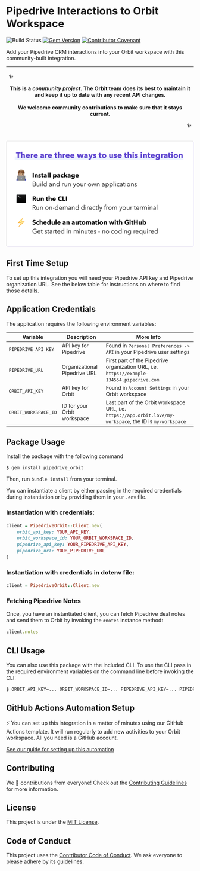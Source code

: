 # Pipedrive Interactions to Orbit Workspace

![Build Status](https://github.com/orbit-love/community-ruby-pipedrive-orbit/workflows/CI/badge.svg)
[![Gem Version](https://badge.fury.io/rb/pipedrive_orbit.svg)](https://badge.fury.io/rb/pipedrive_orbit)
[![Contributor Covenant](https://img.shields.io/badge/Contributor%20Covenant-2.0-4baaaa.svg)](.github/CODE_OF_CONDUCT.md)

Add your Pipedrive CRM interactions into your Orbit workspace with this community-built integration.

|<p align="left">:sparkles:</p> This is a *community project*. The Orbit team does its best to maintain it and keep it up to date with any recent API changes.<br/><br/>We welcome community contributions to make sure that it stays current. <p align="right">:sparkles:</p>|
|-----------------------------------------|

![There are three ways to use this integration. Install package - build and run your own applications. Run the CLI - run on-demand directly from your terminal. Schedule an automation with GitHub - get started in minutes - no coding required](readme-images/ways-to-use.png)

## First Time Setup

To set up this integration you will need your Pipedrive API key and Pipedrive organization URL. See the below table for instructions on where to find those details.
## Application Credentials

The application requires the following environment variables:

| Variable | Description | More Info
|---|---|--|
| `PIPEDRIVE_API_KEY` | API key for Pipedrive | Found in `Personal Preferences -> API` in your Pipedrive user settings
| `PIPEDRIVE_URL` | Organizational Pipedrive URL | First part of the Pipedrive organization URL, i.e. `https://example-134554.pipedrive.com`
| `ORBIT_API_KEY` | API key for Orbit | Found in `Account Settings` in your Orbit workspace
| `ORBIT_WORKSPACE_ID` | ID for your Orbit workspace | Last part of the Orbit workspace URL, i.e. `https://app.orbit.love/my-workspace`, the ID is `my-workspace`

## Package Usage

Install the package with the following command

```
$ gem install pipedrive_orbit
```

Then, run `bundle install` from your terminal.

You can instantiate a client by either passing in the required credentials during instantiation or by providing them in your `.env` file.

### Instantiation with credentials:

```ruby
client = PipedriveOrbit::Client.new(
    orbit_api_key: YOUR_API_KEY,
    orbit_workspace_id: YOUR_ORBIT_WORKSPACE_ID,
    pipedrive_api_key: YOUR_PIPEDRIVE_API_KEY,
    pipedrive_url: YOUR_PIPEDRIVE_URL
)
```

### Instantiation with credentials in dotenv file:

```ruby
client = PipedriveOrbit::Client.new
```
### Fetching Pipedrive Notes

Once, you have an instantiated client, you can fetch Pipedrive deal notes and send them to Orbit by invoking the `#notes` instance method:

```ruby
client.notes
```
## CLI Usage

You can also use this package with the included CLI. To use the CLI pass in the required environment variables on the command line before invoking the CLI:

```bash
$ ORBIT_API_KEY=... ORBIT_WORKSPACE_ID=... PIPEDRIVE_API_KEY=... PIPEDRIVE_URL=... bundle exec pipedrive_orbit --check_notes
```
## GitHub Actions Automation Setup

⚡ You can set up this integration in a matter of minutes using our GitHub Actions template. It will run regularly to add new activities to your Orbit workspace. All you need is a GitHub account.

[See our guide for setting up this automation](https://github.com/orbit-love/github-actions-templates/blob/main/Pipedrive/README.md)

## Contributing

We 💜 contributions from everyone! Check out the [Contributing Guidelines](.github/CONTRIBUTING.md) for more information.

## License

This project is under the [MIT License](./LICENSE).

## Code of Conduct

This project uses the [Contributor Code of Conduct](.github/CODE_OF_CONDUCT.md). We ask everyone to please adhere by its guidelines.
